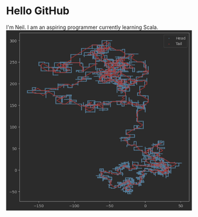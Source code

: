 # Hello GitHub
I'm Neil. I am an aspiring programmer currently learning Scala.
!["caption for your image"](/resources/image.png)

